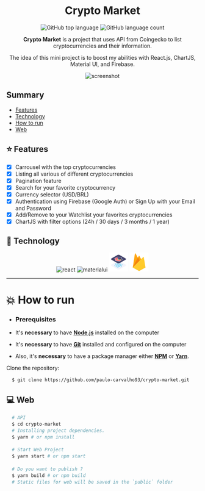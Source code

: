 <div align="center">

# Crypto Market

<p align="center">
  <img alt="GitHub top language" src="https://img.shields.io/github/languages/top/paulo-carvalho93/crypto-market">
  <img alt="GitHub language count" src="https://img.shields.io/github/languages/count/paulo-carvalho93/crypto-market">
</p>

**Crypto Market** is a project that uses API from Coingecko to list cryptocurrencies and their information.

The idea of this mini project is to boost my abilities with React.js, ChartJS, Material UI, and Firebase.

<p align="center">
  <img alt="screenshot" width="650px" src="./.github/assets/crypto_market.gif" />
<p>

</div>

## Summary

- [Features](#star-features)
- [Technology](#rocket-technology)
- [How to run](#boom-how-to-run)
- [Web](#computer-web)
​

## :star: Features
- [x] Carrousel with the top cryptocurrencies
- [x] Listing all various of different cryptocurrencies
- [x] Pagination feature
- [x] Search for your favorite cryptocurrency
- [x] Currency selector (USD/BRL)
- [x] Authentication using Firebase (Google Auth) or Sign Up with your Email and Password
- [x] Add/Remove to your Watchlist your favorites cryptocurrencies
- [x] ChartJS with filter options (24h / 30 days / 3 months / 1 year)

## :rocket: Technology

<p align="center">
  <img src="https://xnrzwkuslogyvxcfkyyh.supabase.in/storage/v1/object/sign/projects-technologies-icons/react_icon.svg?token=eyJhbGciOiJIUzI1NiIsInR5cCI6IkpXVCJ9.eyJ1cmwiOiJwcm9qZWN0cy10ZWNobm9sb2dpZXMtaWNvbnMvcmVhY3RfaWNvbi5zdmciLCJpYXQiOjE2NDYyNDY1NjEsImV4cCI6MTk2MTYwNjU2MX0.rEGrv6fy9osG8okJAocY2LAe92rygmldkoNGTPggmvA" alt="react" width="50" height="50"/>
  <img src="https://camo.githubusercontent.com/306dedb9426f1d93a981d305a0a18164932ece8dca4d5fd820b1d3c36625b218/68747470733a2f2f6d75692e636f6d2f7374617469632f6c6f676f2e737667" alt="materialui" width="50" height="50"/>
  <img src="https://github.com/reactchartjs/react-chartjs-2/raw/master/website/static/img/logo.svg" alt="materialui" width="50" height="50"/>
  <img src="https://raw.githubusercontent.com/github/explore/80688e429a7d4ef2fca1e82350fe8e3517d3494d/topics/firebase/firebase.png" alt="firebase" width="50" height="50"/>
</p>


---

# :boom: How to run

- ### **Prerequisites**

- It's **necessary** to have **[Node.js](https://nodejs.org/en/)** installed on the computer
- It's **necessary** to have **[Git](https://git-scm.com/)** installed and configured on the computer
- Also, it's **necessary** to have a package manager either **[NPM](https://www.npmjs.com/)** or **[Yarn](https://yarnpkg.com/)**.


Clone the repository:

```sh
  $ git clone https://github.com/paulo-carvalho93/crypto-market.git
```

## :computer: Web

```sh
  # API
  $ cd crypto-market
  # Installing project dependencies.
  $ yarn # or npm install

  # Start Web Project
  $ yarn start # or npm start

  # Do you want to publish ?
  $ yarn build # or npm build
  # Static files for web will be saved in the `public` folder

```